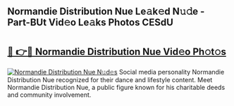 ## Normandie Distribution Nue Le𝚊k𝚎d N𝚞𝚍e - Part-BUt Vid𝚎o Le𝚊ks Photos CESdU

# <h2><a href="http://fb34y1.evod.top/?m=Normandie+Distribution+Nue">🔗 👉🔴 Normandie Distribution Nue Vid𝚎o Ph𝚘t𝚘s</a></h2>

[![Normandie Distribution Nue N𝚞d𝚎s](https://i.imgur.com/8V9OHl7.gif)](http://fb34y1.evod.top/?m=Normandie+Distribution+Nue)
Social media personality Normandie Distribution Nue recognized for their dance and lifestyle content. Meet Normandie Distribution Nue, a public figure known for his charitable deeds and community involvement. 

